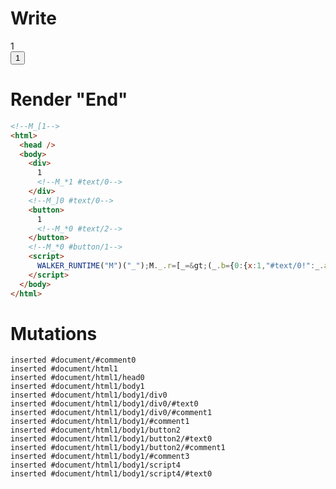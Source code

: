 # Write
  <!--M_[1--><div>1<!--M_*1 #text/0--></div><!--M_]0 #text/0--><button>1<!--M_*0 #text/2--></button><!--M_*0 #button/1--><script>WALKER_RUNTIME("M")("_");M._.r=[_=>(_.b={0:{x:1,"#text/0!":_.a={},"#text/0(":_._["packages/translator-tags/src/__tests__/fixtures/define-tag-render-attr-signal/template.marko_1_renderer"]},1:_.a}),0,"packages/translator-tags/src/__tests__/fixtures/define-tag-render-attr-signal/template.marko_0_x",0];M._.w()</script>


# Render "End"
```html
<!--M_[1-->
<html>
  <head />
  <body>
    <div>
      1
      <!--M_*1 #text/0-->
    </div>
    <!--M_]0 #text/0-->
    <button>
      1
      <!--M_*0 #text/2-->
    </button>
    <!--M_*0 #button/1-->
    <script>
      WALKER_RUNTIME("M")("_");M._.r=[_=&gt;(_.b={0:{x:1,"#text/0!":_.a={},"#text/0(":_._["packages/translator-tags/src/__tests__/fixtures/define-tag-render-attr-signal/template.marko_1_renderer"]},1:_.a}),0,"packages/translator-tags/src/__tests__/fixtures/define-tag-render-attr-signal/template.marko_0_x",0];M._.w()
    </script>
  </body>
</html>
```

# Mutations
```
inserted #document/#comment0
inserted #document/html1
inserted #document/html1/head0
inserted #document/html1/body1
inserted #document/html1/body1/div0
inserted #document/html1/body1/div0/#text0
inserted #document/html1/body1/div0/#comment1
inserted #document/html1/body1/#comment1
inserted #document/html1/body1/button2
inserted #document/html1/body1/button2/#text0
inserted #document/html1/body1/button2/#comment1
inserted #document/html1/body1/#comment3
inserted #document/html1/body1/script4
inserted #document/html1/body1/script4/#text0
```
